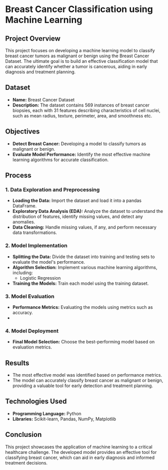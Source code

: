 # Breast Cancer Classification using Machine Learning
## Project Overview

This project focuses on developing a machine learning model to classify breast cancer tumors as malignant or benign using the Breast Cancer Dataset. The ultimate goal is to build an effective classification model that can accurately identify whether a tumor is cancerous, aiding in early diagnosis and treatment planning.

## Dataset

- **Name:**  Breast Cancer Dataset
- **Description:** The dataset contains 569 instances of breast cancer biopsies, each with 31 features describing characteristics of cell nuclei, such as mean radius, texture, perimeter, area, and smoothness etc.

## Objectives

- **Detect Breast Cancer:** Developing a model to classify tumors as malignant or benign.
- **Evaluate Model Performance:** Identify the most effective machine learning algorithms for accurate classification.

## Process

### 1. Data Exploration and Preprocessing

- **Loading the Data:** Import the dataset and load it into a pandas DataFrame.
- **Exploratory Data Analysis (EDA):** Analyze the dataset to understand the distribution of features, identify missing values, and detect any anomalies.
- **Data Cleaning:** Handle missing values, if any, and perform necessary data transformations.

### 2. Model Implementation

- **Splitting the Data:** Divide the dataset into training and testing sets to evaluate the model's performance.
- **Algorithm Selection:** Implement various machine learning algorithms, including:
  - Logistic Regression
- **Training the Models:** Train each model using the training dataset.

### 3. Model Evaluation

- **Performance Metrics:** Evaluating the models using metrics such as accuracy.
- 
### 4. Model Deployment

- **Final Model Selection:** Choose the best-performing model based on evaluation metrics.

## Results

- The most effective model was identified based on performance metrics.
- The model can accurately classify breast cancer as malignant or benign, providing a valuable tool for early detection and treatment planning.

## Technologies Used

- **Programming Language:** Python
- **Libraries:** Scikit-learn, Pandas, NumPy, Matplotlib

## Conclusion

This project showcases the application of machine learning to a critical healthcare challenge. The developed model provides an effective tool for classifying breast cancer, which can aid in early diagnosis and informed treatment decisions.
